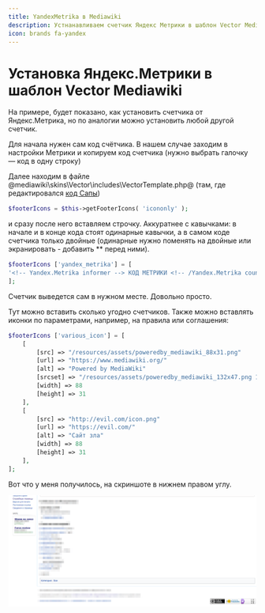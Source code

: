 ```yaml
---
title: YandexMetrika в Mediawiki
description: Устнанавливаем счетчик Яндекс Метрики в шаблон Vector Mediawiki
icon: brands fa-yandex
---
```


# Установка Яндекс.Метрики в шаблон Vector Mediawiki

На примере, будет показано, как установить счетчика от Яндекс.Метрика, но по аналогии можно установить любой другой счетчик.

Для начала нужен сам код счётчика. В нашем случае заходим в настройки Метрики и копируем код счетчика (нужно выбрать галочку — код в одну строку)

Далее находим в файле @mediawiki\skins\Vector\includes\VectorTemplate.php@ (там, где редактировался [код Сапы](/mediawiki/sape))

```php
$footerIcons = $this->getFooterIcons( 'icononly' );
```

и сразу после него вставляем строчку. Аккуратнее с кавычками: в начале и в конце кода стоят одинарные кавычки, а в самом коде счетчика только двойные (одинарные нужно поменять на двойные или экранировать - добавить *\* перед ними).

```php
$footerIcons ['yandex_metrika'] = [
'<!-- Yandex.Metrika informer --> КОД МЕТРИКИ <!-- /Yandex.Metrika counter -->'
];
```

Счетчик выведется сам в нужном месте. Довольно просто.

Тут можно вставить сколько угодно счетчиков. Также можно вставлять иконки по параметрами, например, на правила или соглашения:

```php
$footerIcons ['various_icon'] = [
    [
        [src] => "/resources/assets/poweredby_mediawiki_88x31.png"
        [url] => "https://www.mediawiki.org/"
        [alt] => "Powered by MediaWiki"
        [srcset] => "/resources/assets/poweredby_mediawiki_132x47.png 1.5x, /resources/assets/poweredby_mediawiki_176x62.png 2x"
        [width] => 88
        [height] => 31
    ],
    [
        [src] => "http://evil.com/icon.png"
        [url] => "https://evil.com/"
        [alt] => "Сайт зла"
        [width] => 88
        [height] => 31
    ],
];
```

Вот что у меня получилось, на скриншоте в нижнем правом углу.

![Картинка](./metrika-1.png)
